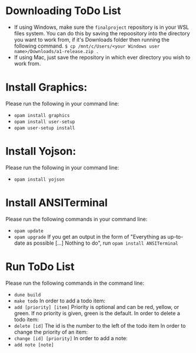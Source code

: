 # Downloading ToDo List
- If using Windows, make sure the `finalproject` repository is in your WSL files system.
You can do this by saving the repoository into the directory you want to work from, if it's Downloads folder then running the following command. 
`$ cp /mnt/c/Users/<your Windows user name>/Downloads/a1-release.zip .`
- If using Mac, just save the repository in which ever directory you wish to work from.

# Install Graphics:
Please run the following in your command line:
- `opam install graphics`
- `opam install user-setup`
- `opam user-setup install`

# Install Yojson:
Please run the following in your command line:
- `opam install yojson`

# Install ANSITerminal
Please run the following commands in your command line: 
- `opam update`
- `opam upgrade`
If you get an output in the form of "Everything as up-to-date as possible [...] Nothing to do", run `opam install ANSITerminal`

# Run ToDo List
Please run the following commands in the command line:
- `dune build` 
- `make todo`
In order to add a todo item:
- `add [priority] [item]`
Priority is optional and can be red, yellow, or green. If no priority is given, green is the default.
In order to delete a todo item:
- `delete [id]`
The id is the number to the left of the todo item
In order to change the priority of an item:
- `change [id] [priority]`
In order to add a note:
- `add note [note]`


